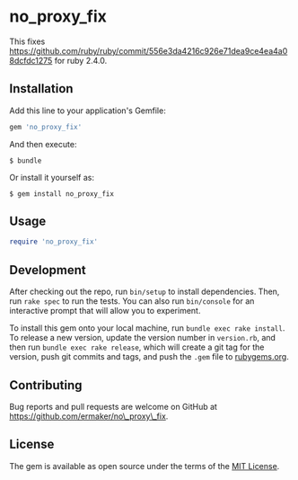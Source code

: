 # no\_proxy\_fix

This fixes https://github.com/ruby/ruby/commit/556e3da4216c926e71dea9ce4ea4a08dcfdc1275 for ruby 2.4.0.

## Installation

Add this line to your application's Gemfile:

```ruby
gem 'no_proxy_fix'
```

And then execute:

    $ bundle

Or install it yourself as:

    $ gem install no_proxy_fix

## Usage

```ruby
require 'no_proxy_fix'
```

## Development

After checking out the repo, run `bin/setup` to install dependencies. Then, run `rake spec` to run the tests. You can also run `bin/console` for an interactive prompt that will allow you to experiment.

To install this gem onto your local machine, run `bundle exec rake install`. To release a new version, update the version number in `version.rb`, and then run `bundle exec rake release`, which will create a git tag for the version, push git commits and tags, and push the `.gem` file to [rubygems.org](https://rubygems.org).

## Contributing

Bug reports and pull requests are welcome on GitHub at https://github.com/ermaker/no\_proxy\_fix.


## License

The gem is available as open source under the terms of the [MIT License](http://opensource.org/licenses/MIT).


